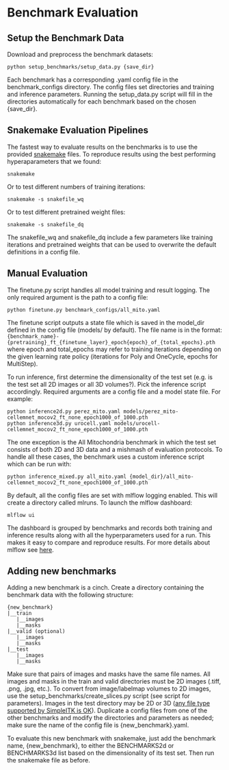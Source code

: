 # Benchmark Evaluation

## Setup the Benchmark Data

Download and preprocess the benchmark datasets:

```
python setup_benchmarks/setup_data.py {save_dir}
```

Each benchmark has a corresponding .yaml config file in the benchmark_configs directory. The config files set directories and training and inference parameters. Running the setup_data.py script will fill in the directories automatically for each benchmark based on the chosen {save_dir}.

## Snakemake Evaluation Pipelines

The fastest way to evaluate results on the benchmarks is to use the provided [snakemake](https://snakemake.readthedocs.io/en/stable/) files. To reproduce results using the best performing hyperaparameters that we found:

```
snakemake
```

Or to test different numbers of training iterations:

```
snakemake -s snakefile_wq
```

Or to test different pretrained weight files: 

```
snakemake -s snakefile_dq
```

The snakefile_wq and snakefile_dq include a few parameters like training iterations and pretrained weights that can be used to overwrite the default definitions in a config file.

## Manual Evaluation

The finetune.py script handles all model training and result logging. The only required argument is the path to a config file:

```
python finetune.py benchmark_configs/all_mito.yaml
```

The finetune script outputs a state file which is saved in the model_dir defined in the config file (models/ by default). The file name is in the format:
```{benchmark_name}-{pretraining}_ft_{finetune_layer}_epoch{epoch}_of_{total_epochs}.pth```
where epoch and total_epochs may refer to training iterations depending on the given learning rate policy (iterations for Poly and OneCycle, epochs for MultiStep).

To run inference, first determine the dimensionality of the test set (e.g. is the test set all 2D images or all 3D volumes?). Pick the inference script accordingly. Required arguments are a config file and a model state file. For example:

```
python inference2d.py perez_mito.yaml models/perez_mito-cellemnet_mocov2_ft_none_epoch1000_of_1000.pth
python inference3d.py urocell.yaml models/urocell-cellemnet_mocov2_ft_none_epoch1000_of_1000.pth
```

The one exception is the All Mitochondria benchmark in which the test set consists of both 2D and 3D data and a mishmash of evaluation protocols. To handle all these cases, the benchmark uses a custom inference script which can be run with:

```
python inference_mixed.py all_mito.yaml {model_dir}/all_mito-cellemnet_mocov2_ft_none_epoch1000_of_1000.pth
```

By default, all the config files are set with mlflow logging enabled. This will create a directory called mlruns. To launch the mlflow dashboard:

```
mlflow ui
```

The dashboard is grouped by benchmarks and records both training and inference results along with all the hyperparameters used for a run. This makes it easy to compare and reproduce results. For more details about mlflow see [here](https://mlflow.org/docs/latest/index.html).


## Adding new benchmarks

Adding a new benchmark is a cinch. Create a directory containing the benchmark data with the following structure:

```
{new_benchmark}
|__train
   |__images
   |__masks
|__valid (optional)
   |__images
   |__masks
|__test
   |__images
   |__masks
```

Make sure that pairs of images and masks have the same file names. All images and masks in the train and valid directories must be 2D images (.tiff, .png, .jpg, etc.). To convert from image/labelmap volumes to 2D images, use the setup_benchmarks/create_slices.py script (see script for parameters). Images in the test directory may be 2D or 3D ([any file type supported by SimpleITK is OK](https://simpleitk.readthedocs.io/en/master/IO.html)). Duplicate a config files from one of the other benchmarks and modify the directories and parameters as needed; make sure the name of the config file is {new_benchmark}.yaml.

To evaluate this new benchmark with snakemake, just add the benchmark name, {new_benchmark}, to either the BENCHMARKS2d or BENCHMARKS3d list based on the dimensionality of its test set. Then run the snakemake file as before.